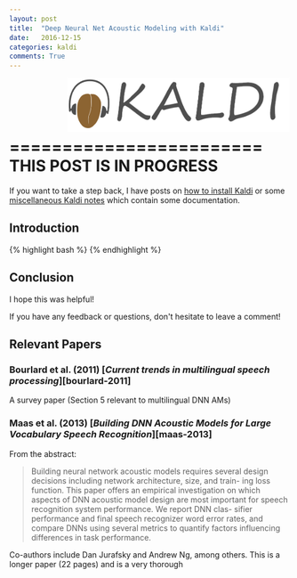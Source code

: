 ```yaml
---
layout: post
title:  "Deep Neural Net Acoustic Modeling with Kaldi"
date:   2016-12-15
categories: kaldi
comments: True
---
```


<img src="/misc/kaldi_text_and_logo.png" align="right" alt="logo" style="width: 400px;"/>

<br/>
<br/>
<br/>
<br/>

========================
<br/> 
THIS POST IS IN PROGRESS
<br/>
========================


If you want to take a step back, I have posts on [how to install Kaldi][kaldi-install] or some [miscellaneous Kaldi notes][kaldi-notes] which contain some documentation.

## Introduction

{% highlight bash %}
{% endhighlight %}


## Conclusion

I hope this was helpful!

If you have any feedback or questions, don't hesitate to leave a comment!


## Relevant Papers

### Bourlard et al. (2011) [*Current trends in multilingual speech processing*][bourlard-2011]

A survey paper (Section 5 relevant to multilingual DNN AMs)

### Maas et al. (2013) [*Building DNN Acoustic Models for Large Vocabulary Speech Recognition*][maas-2013]

From the abstract:

> Building  neural  network  acoustic  models  requires  several
> design decisions including network architecture, size, and train-
> ing loss function. This paper offers an empirical investigation on
> which aspects of DNN acoustic model design are most important
> for speech recognition system performance. We report DNN clas-
> sifier performance and final speech recognizer word error rates,
> and  compare  DNNs  using  several  metrics  to  quantify  factors
> influencing differences in task performance.


Co-authors include Dan Jurafsky and Andrew Ng, among others. This is a longer paper (22 pages) and is a very thorough 

[kaldi-install]: http://jrmeyer.github.io/kaldi/2016/01/26/Installing-Kaldi.html
[kaldi-notes]: http://jrmeyer.github.io/kaldi/2016/02/01/Kaldi-notes.html
[maas-2014]: https://arxiv.org/pdf/1406.7806.pdf
